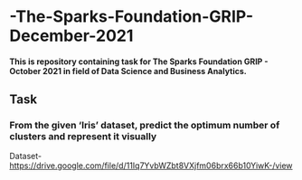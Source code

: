 # -The-Sparks-Foundation-GRIP-December-2021
#### This is repository containing task for The Sparks Foundation GRIP - October 2021 in field of Data Science and Business Analytics.
## Task
### From the given ‘Iris’ dataset, predict the optimum number of clusters and represent it visually
Dataset- https://drive.google.com/file/d/11Iq7YvbWZbt8VXjfm06brx66b10YiwK-/view
